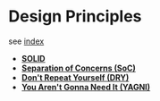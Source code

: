 # Design Principles

see [index](./index.md)

* **[SOLID](./solid.md)**
* **[Separation of Concerns (SoC)](./soc.md)**
* **[Don't Repeat Yourself (DRY)](./dry.md)**
* **[You Aren't Gonna Need It (YAGNI)](./yagni.md)**